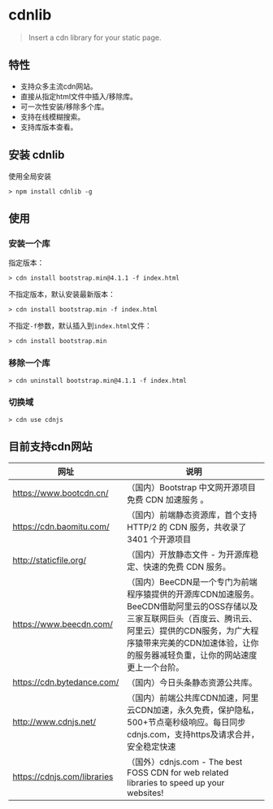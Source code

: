 # cdnlib

> Insert a cdn library for your static page.

## 特性
- 支持众多主流cdn网站。
- 直接从指定html文件中插入/移除库。
- 可一次性安装/移除多个库。
- 支持在线模糊搜索。
- 支持库版本查看。

## 安装 cdnlib

使用全局安装

```shell
> npm install cdnlib -g
```

## 使用

### 安装一个库

指定版本：

```shell
> cdn install bootstrap.min@4.1.1 -f index.html
```

不指定版本，默认安装最新版本：

```shell
> cdn install bootstrap.min -f index.html
```

不指定``-f``参数，默认插入到``index.html``文件：

```shell
> cdn install bootstrap.min
```

### 移除一个库

```shell
> cdn uninstall bootstrap.min@4.1.1 -f index.html
```

### 切换域

```shell
> cdn use cdnjs
```

## 目前支持cdn网站

网址 | 说明
---|---
https://www.bootcdn.cn/ | （国内）Bootstrap 中文网开源项目免费 CDN 加速服务 。
https://cdn.baomitu.com/ | （国内）前端静态资源库，首个支持 HTTP/2 的 CDN 服务，共收录了 3401 个开源项目
http://staticfile.org/ | （国内）开放静态文件 - 为开源库稳定、快速的免费 CDN 服务。
https://www.beecdn.com/ | （国内）BeeCDN是一个专门为前端程序猿提供的开源库CDN加速服务。BeeCDN借助阿里云的OSS存储以及三家互联网巨头（百度云、腾讯云、阿里云）提供的CDN服务，为广大程序猿带来完美的CDN加速体验，让你的服务器减轻负重，让你的网站速度更上一个台阶。
https://cdn.bytedance.com/ | （国内）今日头条静态资源公共库。
http://www.cdnjs.net/ | （国内）前端公共库CDN加速，阿里云CDN加速，永久免费，保护隐私，500+节点毫秒级响应。每日同步cdnjs.com，支持https及请求合并，安全稳定快速
https://cdnjs.com/libraries | （国外）cdnjs.com - The best FOSS CDN for web related libraries to speed up your websites!
